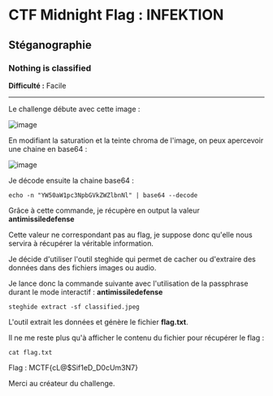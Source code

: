 # CTF Midnight Flag : INFEKTION

## Stéganographie

### Nothing is classified

**Difficulté :** Facile

***

Le challenge débute avec cette image :

![image](https://user-images.githubusercontent.com/49941629/165689108-f76cdf3c-f460-4e4a-9b76-64ad15b2d16e.png)

En modifiant la saturation et la teinte chroma de l'image, on peux apercevoir une chaine en base64 :

![image](https://user-images.githubusercontent.com/49941629/165690706-ba35a4fd-56a7-48c7-a78e-2d91016edeb9.png)

Je décode ensuite la chaine base64 :

```
echo -n "YW50aW1pc3NpbGVkZWZlbnNl" | base64 --decode
```

Grâce à cette commande, je récupère en output la valeur **antimissiledefense**

Cette valeur ne correspondant pas au flag, je suppose donc qu'elle nous servira à récupérer la véritable information.

Je décide d'utiliser l'outil steghide qui permet de cacher ou d'extraire des données dans des fichiers images ou audio.

Je lance donc la commande suivante avec l'utilisation de la passphrase durant le mode interactif : **antimissiledefense**

```
steghide extract -sf classified.jpeg
```

L'outil extrait les données et génère le fichier **flag.txt**.

Il ne me reste plus qu'à afficher le contenu du fichier pour récupérer le flag :

```
cat flag.txt
```

Flag : MCTF{cL@$Sif1eD_D0cUm3N7}

Merci au créateur du challenge.
